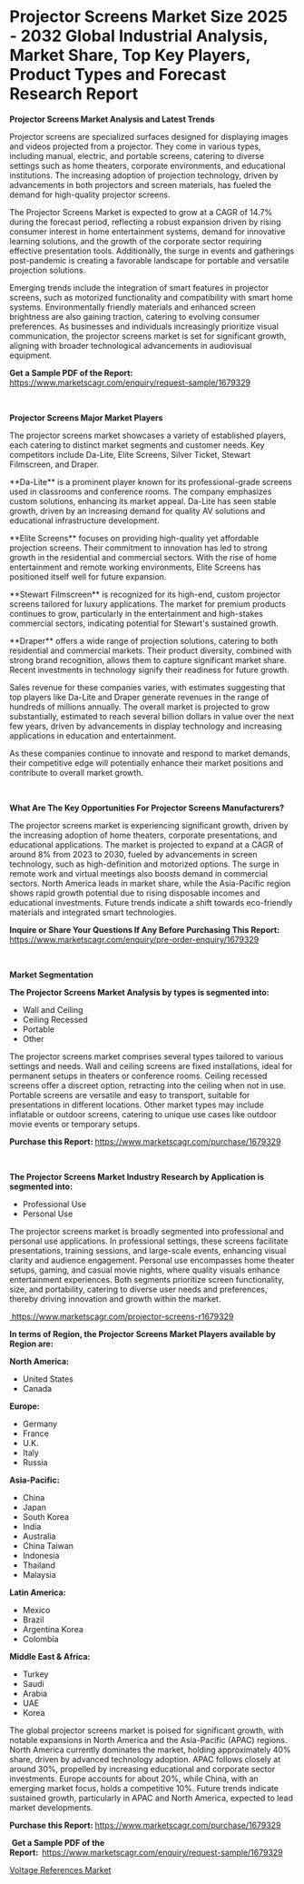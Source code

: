 <p><h1>Projector Screens Market Size 2025 - 2032 Global Industrial Analysis, Market Share, Top Key Players, Product Types and Forecast Research Report</h1></p><p><strong>Projector Screens Market Analysis and Latest Trends</strong></p>
<p><p>Projector screens are specialized surfaces designed for displaying images and videos projected from a projector. They come in various types, including manual, electric, and portable screens, catering to diverse settings such as home theaters, corporate environments, and educational institutions. The increasing adoption of projection technology, driven by advancements in both projectors and screen materials, has fueled the demand for high-quality projector screens.</p><p>The Projector Screens Market is expected to grow at a CAGR of 14.7% during the forecast period, reflecting a robust expansion driven by rising consumer interest in home entertainment systems, demand for innovative learning solutions, and the growth of the corporate sector requiring effective presentation tools. Additionally, the surge in events and gatherings post-pandemic is creating a favorable landscape for portable and versatile projection solutions.</p><p>Emerging trends include the integration of smart features in projector screens, such as motorized functionality and compatibility with smart home systems. Environmentally friendly materials and enhanced screen brightness are also gaining traction, catering to evolving consumer preferences. As businesses and individuals increasingly prioritize visual communication, the projector screens market is set for significant growth, aligning with broader technological advancements in audiovisual equipment.</p></p>
<p><strong>Get a Sample PDF of the Report:&nbsp;</strong> <a href="https://www.marketscagr.com/enquiry/request-sample/1679329?utm_campaign=3351&utm_medium=2&utm_source=Github&utm_content=ia&utm_term=06042025&utm_id=projector-screens">https://www.marketscagr.com/enquiry/request-sample/1679329</a></p>
<p>&nbsp;</p>
<p><strong>Projector Screens Major Market Players</strong></p>
<p><p>The projector screens market showcases a variety of established players, each catering to distinct market segments and customer needs. Key competitors include Da-Lite, Elite Screens, Silver Ticket, Stewart Filmscreen, and Draper.</p><p>**Da-Lite** is a prominent player known for its professional-grade screens used in classrooms and conference rooms. The company emphasizes custom solutions, enhancing its market appeal. Da-Lite has seen stable growth, driven by an increasing demand for quality AV solutions and educational infrastructure development.</p><p>**Elite Screens** focuses on providing high-quality yet affordable projection screens. Their commitment to innovation has led to strong growth in the residential and commercial sectors. With the rise of home entertainment and remote working environments, Elite Screens has positioned itself well for future expansion.</p><p>**Stewart Filmscreen** is recognized for its high-end, custom projector screens tailored for luxury applications. The market for premium products continues to grow, particularly in the entertainment and high-stakes commercial sectors, indicating potential for Stewart's sustained growth.</p><p>**Draper** offers a wide range of projection solutions, catering to both residential and commercial markets. Their product diversity, combined with strong brand recognition, allows them to capture significant market share. Recent investments in technology signify their readiness for future growth.</p><p>Sales revenue for these companies varies, with estimates suggesting that top players like Da-Lite and Draper generate revenues in the range of hundreds of millions annually. The overall market is projected to grow substantially, estimated to reach several billion dollars in value over the next few years, driven by advancements in display technology and increasing applications in education and entertainment. </p><p>As these companies continue to innovate and respond to market demands, their competitive edge will potentially enhance their market positions and contribute to overall market growth.</p></p>
<p>&nbsp;</p>
<p><strong>What Are The Key Opportunities For Projector Screens Manufacturers?</strong></p>
<p><p>The projector screens market is experiencing significant growth, driven by the increasing adoption of home theaters, corporate presentations, and educational applications. The market is projected to expand at a CAGR of around 8% from 2023 to 2030, fueled by advancements in screen technology, such as high-definition and motorized options. The surge in remote work and virtual meetings also boosts demand in commercial sectors. North America leads in market share, while the Asia-Pacific region shows rapid growth potential due to rising disposable incomes and educational investments. Future trends indicate a shift towards eco-friendly materials and integrated smart technologies.</p></p>
<p><strong>Inquire or Share Your Questions If Any Before Purchasing This Report:</strong> <a href="https://www.marketscagr.com/enquiry/pre-order-enquiry/1679329?utm_campaign=3351&utm_medium=2&utm_source=Github&utm_content=ia&utm_term=06042025&utm_id=projector-screens">https://www.marketscagr.com/enquiry/pre-order-enquiry/1679329</a></p>
<p>&nbsp;</p>
<p><strong>Market Segmentation</strong></p>
<p><strong>The Projector Screens Market Analysis by types is segmented into:</strong></p>
<p><ul><li>Wall and Ceiling</li><li>Ceiling Recessed</li><li>Portable</li><li>Other</li></ul></p>
<p><p>The projector screens market comprises several types tailored to various settings and needs. Wall and ceiling screens are fixed installations, ideal for permanent setups in theaters or conference rooms. Ceiling recessed screens offer a discreet option, retracting into the ceiling when not in use. Portable screens are versatile and easy to transport, suitable for presentations in different locations. Other market types may include inflatable or outdoor screens, catering to unique use cases like outdoor movie events or temporary setups.</p></p>
<p><strong>Purchase this Report:&nbsp;</strong><a href="https://www.marketscagr.com/purchase/1679329?utm_campaign=3351&utm_medium=2&utm_source=Github&utm_content=ia&utm_term=06042025&utm_id=projector-screens">https://www.marketscagr.com/purchase/1679329</a></p>
<p>&nbsp;</p>
<p><strong>The Projector Screens Market Industry Research by Application is segmented into:</strong></p>
<p><ul><li>Professional Use</li><li>Personal Use</li></ul></p>
<p><p>The projector screens market is broadly segmented into professional and personal use applications. In professional settings, these screens facilitate presentations, training sessions, and large-scale events, enhancing visual clarity and audience engagement. Personal use encompasses home theater setups, gaming, and casual movie nights, where quality visuals enhance entertainment experiences. Both segments prioritize screen functionality, size, and portability, catering to diverse user needs and preferences, thereby driving innovation and growth within the market.</p></p>
<p><a href="https://www.marketscagr.com/projector-screens-r1679329?utm_campaign=3351&utm_medium=2&utm_source=Github&utm_content=ia&utm_term=06042025&utm_id=projector-screens">&nbsp;https://www.marketscagr.com/projector-screens-r1679329</a></p>
<p><strong>In terms of Region, the Projector Screens Market Players available by Region are:</strong></p>
<p>
    <p> <strong> North America: </strong>
        <ul>
            <li>United States</li>
            <li>Canada</li>
        </ul>
        </p> 
    <p> <strong> Europe: </strong>
        <ul>
            <li>Germany</li>
            <li>France</li>
            <li>U.K.</li>
            <li>Italy</li>
            <li>Russia</li>
        </ul>
        </p> 
    <p> <strong> Asia-Pacific: </strong>
        <ul>
            <li>China</li>
            <li>Japan</li>
            <li>South Korea</li>
            <li>India</li>
            <li>Australia</li>
            <li>China Taiwan</li>
            <li>Indonesia</li>
            <li>Thailand</li>
            <li>Malaysia</li>
        </ul>
        </p> 
    <p> <strong> Latin America: </strong>
        <ul>
            <li>Mexico</li>
            <li>Brazil</li>
            <li>Argentina Korea</li>
            <li>Colombia</li>
        </ul>
        </p> 
    <p> <strong> Middle East & Africa: </strong>
        <ul>
            <li>Turkey</li>
            <li>Saudi</li>
            <li>Arabia</li>
            <li>UAE</li>
            <li>Korea</li>
        </ul>
    </p>
    </p>
<p><p>The global projector screens market is poised for significant growth, with notable expansions in North America and the Asia-Pacific (APAC) regions. North America currently dominates the market, holding approximately 40% share, driven by advanced technology adoption. APAC follows closely at around 30%, propelled by increasing educational and corporate sector investments. Europe accounts for about 20%, while China, with an emerging market focus, holds a competitive 10%. Future trends indicate sustained growth, particularly in APAC and North America, expected to lead market developments.</p></p>
<p><strong>Purchase this Report: </strong><a href="https://www.marketscagr.com/purchase/1679329?utm_campaign=3351&utm_medium=2&utm_source=Github&utm_content=ia&utm_term=06042025&utm_id=projector-screens">https://www.marketscagr.com/purchase/1679329</a></p>
<p>&nbsp;<strong>Get a Sample PDF of the Report:&nbsp;&nbsp;</strong><a href="https://www.marketscagr.com/enquiry/request-sample/1679329?utm_campaign=3351&utm_medium=2&utm_source=Github&utm_content=ia&utm_term=06042025&utm_id=projector-screens">https://www.marketscagr.com/enquiry/request-sample/1679329</a></p>
<p><strong></strong></p>
<p><p><a href="https://github.com/dibesnayee/Market-Research-Report-List-1/blob/main/voltage-references-market.md?utm_campaign=3351&utm_medium=2&utm_source=Github&utm_content=ia&utm_term=06042025&utm_id=projector-screens">Voltage References Market</a></p></p>